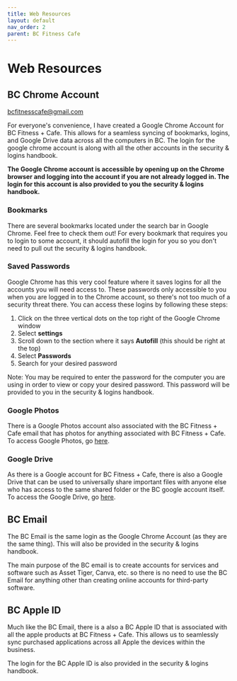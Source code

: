 ```yaml
---
title: Web Resources
layout: default
nav_order: 2
parent: BC Fitness Cafe
---
```

# Web Resources
## BC Chrome Account
bcfitnesscafe@gmail.com

For everyone's convenience, I have created a Google Chrome Account for BC Fitness + Cafe. This allows for a seamless syncing of bookmarks, logins, and Google Drive data across all the computers in BC. The login for the google chrome account is along with all the other accounts in the security & logins handbook.

**The Google Chrome account is accessible by opening up on the Chrome browser and logging into the account if you are not already logged in. The login for this account is also provided to you the security & logins handbook.**
### Bookmarks
There are several bookmarks located under the search bar in Google Chrome. Feel free to check them out! For every bookmark that requires you to login to some account, it should autofill the login for you so you don't need to pull out the security & logins handbook.
### Saved Passwords
Google Chrome has this very cool feature where it saves logins for all the accounts you will need access to. These passwords only accessible to you when you are logged in to the Chrome account, so there's not too much of a security threat there. You can access these logins by following these steps:
1. Click on the three vertical dots on the top right of the Google Chrome window
2. Select **settings**
3. Scroll down to the section where it says **Autofill** (this should be right at the top)
4. Select **Passwords**
5. Search for your desired password


Note: You may be required to enter the password for the computer you are using in order to view or copy your desired password. This password will be provided to you in the security & logins handbook.
### Google Photos
There is a Google Photos account also associated with the BC Fitness + Cafe email that has photos for anything associated with BC Fitness + Cafe. To access Google Photos, go [here](https://photos.google.com/login).
### Google Drive
As there is a Google account for BC Fitness + Cafe, there is also a Google Drive that can be used to universally share important files with anyone else who has access to the same shared folder or the BC google account itself. To access the Google Drive, go [here](https://www.google.com/drive/).

## BC Email
The BC Email is the same login as the Google Chrome Account (as they are the same thing). This will also be provided in the security & logins handbook.

The main purpose of the BC email is to create accounts for services and software such as Asset Tiger, Canva, etc. so there is no need to use the BC Email for anything other than creating online accounts for third-party software.
## BC Apple ID
Much like the BC Email, there is a also a BC Apple ID that is associated with all the apple products at BC Fitness + Cafe. This allows us to seamlessly sync purchased applications across all Apple the devices within the business.

The login for the BC Apple ID is also provided in the security & logins handbook.